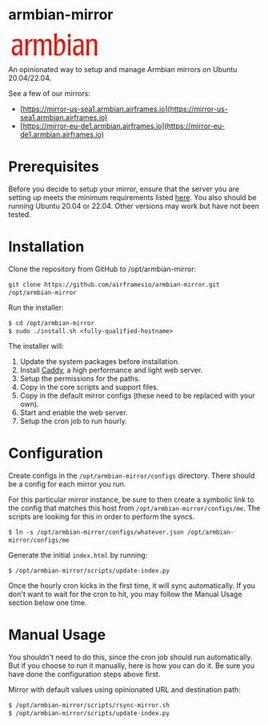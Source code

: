 # armbian-mirror

![Armbian logo](www/armbian-logo.png)

An opinionated way to setup and manage Armbian mirrors on Ubuntu 20.04/22.04.

See a few of our mirrors:
* [https://mirror-us-sea1.armbian.airframes.io](https://mirror-us-sea1.armbian.airframes.io)
* [https://mirror-eu-de1.armbian.airframes.io](https://mirror-eu-de1.armbian.airframes.io)

# Prerequisites

Before you decide to setup your mirror, ensure that the server you are setting up meets
the minimum requirements listed [here](https://github.com/armbian/mirror). You also should
be running Ubuntu 20.04 or 22.04. Other versions may work but have not been tested.

# Installation

Clone the repository from GitHub to /opt/armbian-mirror:

```
git clone https://github.com/airframesio/armbian-mirror.git /opt/armbian-mirror
```

Run the installer:

```
$ cd /opt/armbian-mirror
$ sudo ./install.sh <fully-qualified-hostname>
```

The installer will:
1. Update the system packages before installation.
2. Install [Caddy](https://caddyserver.com), a high performance and light web server.
3. Setup the permissions for the paths.
4. Copy in the core scripts and support files.
5. Copy in the default mirror configs (these need to be replaced with your own).
6. Start and enable the web server.
7. Setup the cron job to run hourly.

# Configuration

Create configs in the `/opt/armbian-mirror/configs` directory. There should be a config for each mirror you run.

For this particular mirror instance, be sure to then create a symbolic link to the config that matches this host from `/opt/armbian-mirror/configs/me`. The scripts are looking for this in order to perform the syncs.

```
$ ln -s /opt/armbian-mirror/configs/whatever.json /opt/armbian-mirror/configs/me
```

Generate the initial `index.html` by running:

```
$ /opt/armbian-mirror/scripts/update-index.py
```

Once the hourly cron kicks in the first time, it will sync automatically. If you don't want to wait for the cron to hit, you may follow the Manual Usage section below one time.

# Manual Usage

You shouldn't need to do this, since the cron job should run automatically. But if you choose to run it manually, here is how you can do it. Be sure you have done the configuration steps above first.

Mirror with default values using opinionated URL and destination path:

```
$ /opt/armbian-mirror/scripts/rsync-mirror.sh
$ /opt/armbian-mirror/scripts/update-index.py
```
